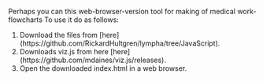 <script>
document.getElementById( "demosmall").style.backgroundColor="#EFAB00";
document.getElementById( "demotext").style.color="#000000";
document.getElementById( "demo").className="menu2active";
</script>
Perhaps you can this web-browser-version tool for making of medical work-flowcharts To use it do as follows:
<ol>
 <li>Download the files from [here](https://github.com/RickardHultgren/lympha/tree/JavaScript).</li>
 <li>Downloads viz.js from here [here](https://github.com/mdaines/viz.js/releases).</li>
 <li>Open the downloaded index.html in a web browser.</li>
</ol>

